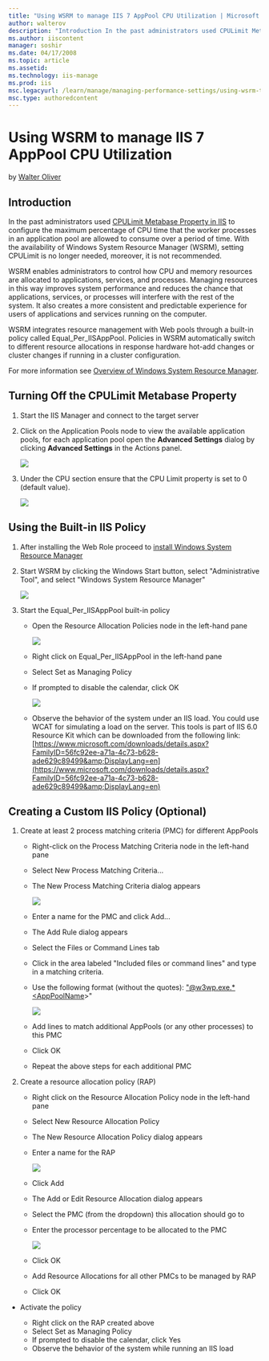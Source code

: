 ```yaml
---
title: "Using WSRM to manage IIS 7 AppPool CPU Utilization | Microsoft Docs"
author: walterov
description: "Introduction In the past administrators used CPULimit Metabase Property in IIS to configure the maximum percentage of CPU time that the worker processes in a..."
ms.author: iiscontent
manager: soshir
ms.date: 04/17/2008
ms.topic: article
ms.assetid: 
ms.technology: iis-manage
ms.prod: iis
msc.legacyurl: /learn/manage/managing-performance-settings/using-wsrm-to-manage-iis-7-apppool-cpu-utilization
msc.type: authoredcontent
---
```

Using WSRM to manage IIS 7 AppPool CPU Utilization
====================
by [Walter Oliver](https://github.com/walterov)

## Introduction

In the past administrators used [CPULimit Metabase Property in IIS](https://www.microsoft.com/technet/prodtechnol/WindowsServer2003/Library/IIS/1b82ca25-5ea4-48b0-9ce7-a1c36765f1e2.mspx?mfr=true) to configure the maximum percentage of CPU time that the worker processes in an application pool are allowed to consume over a period of time. With the availability of Windows System Resource Manager (WSRM), setting CPULimit is no longer needed, moreover, it is not recommended.

WSRM enables administrators to control how CPU and memory resources are allocated to applications, services, and processes. Managing resources in this way improves system performance and reduces the chance that applications, services, or processes will interfere with the rest of the system. It also creates a more consistent and predictable experience for users of applications and services running on the computer.

WSRM integrates resource management with Web pools through a built-in policy called Equal\_Per\_IISAppPool. Policies in WSRM automatically switch to different resource allocations in response hardware hot-add changes or cluster changes if running in a cluster configuration.

For more information see [Overview of Windows System Resource Manager](http://technet2.microsoft.com/windowsserver2008/en/library/c5b76d56-99b1-4ad7-875c-417b631184541033.mspx?mfr=true).

## Turning Off the CPULimit Metabase Property

1. Start the IIS Manager and connect to the target server
2. Click on the Application Pools node to view the available application pools, for each application pool open the **Advanced Settings** dialog by clicking **Advanced Settings** in the Actions panel.

    [![](using-wsrm-to-manage-iis-7-apppool-cpu-utilization/_static/image2.jpg)](using-wsrm-to-manage-iis-7-apppool-cpu-utilization/_static/image1.jpg)
3. Under the CPU section ensure that the CPU Limit property is set to 0 (default value).

    [![](using-wsrm-to-manage-iis-7-apppool-cpu-utilization/_static/image4.jpg)](using-wsrm-to-manage-iis-7-apppool-cpu-utilization/_static/image3.jpg)

## Using the Built-in IIS Policy

1. After installing the Web Role proceed to [install Windows System Resource Manager](http://technet2.microsoft.com/windowsserver2008/en/library/497d620a-3c40-4236-ae9a-5c4e565787171033.mspx?mfr=true)
2. Start WSRM by clicking the Windows Start button, select "Administrative Tool", and select "Windows System Resource Manager"

    [![](using-wsrm-to-manage-iis-7-apppool-cpu-utilization/_static/image6.jpg)](using-wsrm-to-manage-iis-7-apppool-cpu-utilization/_static/image5.jpg)
3. Start the Equal\_Per\_IISAppPool built-in policy

    - Open the Resource Allocation Policies node in the left-hand pane

        [![](using-wsrm-to-manage-iis-7-apppool-cpu-utilization/_static/image8.jpg)](using-wsrm-to-manage-iis-7-apppool-cpu-utilization/_static/image7.jpg)
    - Right click on Equal\_Per\_IISAppPool in the left-hand pane
    - Select Set as Managing Policy
    - If prompted to disable the calendar, click OK

        [![](using-wsrm-to-manage-iis-7-apppool-cpu-utilization/_static/image10.jpg)](using-wsrm-to-manage-iis-7-apppool-cpu-utilization/_static/image9.jpg)
    - Observe the behavior of the system under an IIS load. You could use WCAT for simulating a load on the server. This tools is part of IIS 6.0 Resource Kit which can be downloaded from the following link: [https://www.microsoft.com/downloads/details.aspx?FamilyID=56fc92ee-a71a-4c73-b628-ade629c89499&amp;DisplayLang=en](https://www.microsoft.com/downloads/details.aspx?FamilyID=56fc92ee-a71a-4c73-b628-ade629c89499&amp;DisplayLang=en)

## Creating a Custom IIS Policy (Optional)

1. Create at least 2 process matching criteria (PMC) for different AppPools

    - Right-click on the Process Matching Criteria node in the left-hand pane
    - Select New Process Matching Criteria...
    - The New Process Matching Criteria dialog appears

        [![](using-wsrm-to-manage-iis-7-apppool-cpu-utilization/_static/image12.jpg)](using-wsrm-to-manage-iis-7-apppool-cpu-utilization/_static/image11.jpg)
    - Enter a name for the PMC and click Add...
    - The Add Rule dialog appears
    - Select the Files or Command Lines tab
    - Click in the area labeled "Included files or command lines" and type in a matching criteria.
    - Use the following format (without the quotes): ["@w3wp.exe.\*&lt;AppPoolName](mailto:)&gt;"

        [![](using-wsrm-to-manage-iis-7-apppool-cpu-utilization/_static/image14.jpg)](using-wsrm-to-manage-iis-7-apppool-cpu-utilization/_static/image13.jpg)
    - Add lines to match additional AppPools (or any other processes) to this PMC
    - Click OK
    - Repeat the above steps for each additional PMC
2. Create a resource allocation policy (RAP)

    - Right click on the Resource Allocation Policy node in the left-hand pane
    - Select New Resource Allocation Policy
    - The New Resource Allocation Policy dialog appears
    - Enter a name for the RAP

        [![](using-wsrm-to-manage-iis-7-apppool-cpu-utilization/_static/image16.jpg)](using-wsrm-to-manage-iis-7-apppool-cpu-utilization/_static/image15.jpg)
    - Click Add
    - The Add or Edit Resource Allocation dialog appears
    - Select the PMC (from the dropdown) this allocation should go to
    - Enter the processor percentage to be allocated to the PMC

        [![](using-wsrm-to-manage-iis-7-apppool-cpu-utilization/_static/image18.jpg)](using-wsrm-to-manage-iis-7-apppool-cpu-utilization/_static/image17.jpg)
    - Click OK
    - Add Resource Allocations for all other PMCs to be managed by RAP
    - Click OK
- Activate the policy

    - Right click on the RAP created above
    - Select Set as Managing Policy
    - If prompted to disable the calendar, click Yes
    - Observe the behavior of the system while running an IIS load